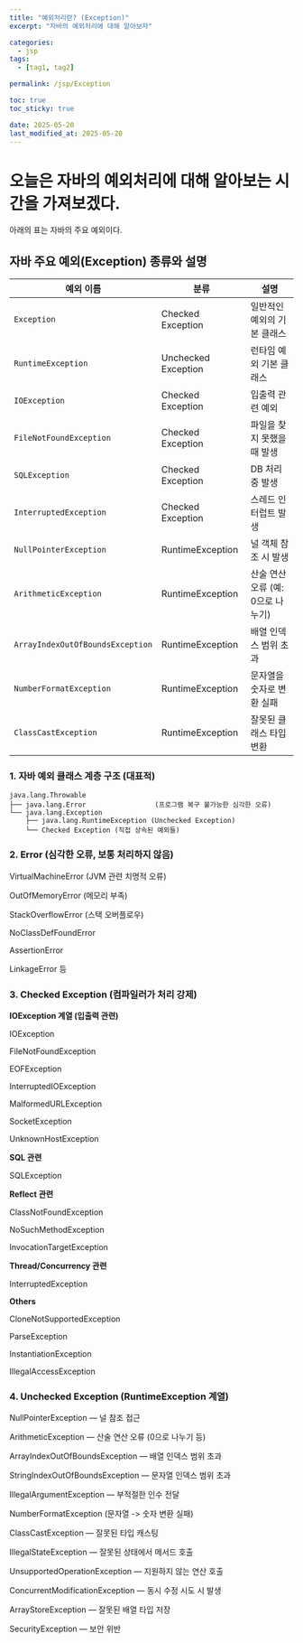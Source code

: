 ```yaml
---
title: "예외처리란? (Exception)"
excerpt: "자바의 예외처리에 대해 알아보자"

categories:
  - jsp
tags:
  - [tag1, tag2]

permalink: /jsp/Exception

toc: true
toc_sticky: true

date: 2025-05-20
last_modified_at: 2025-05-20
---
```

# 오늘은 자바의 예외처리에 대해 알아보는 시간을 가져보겠다.
아래의 표는 자바의 주요 예외이다.

## 자바 주요 예외(Exception) 종류와 설명

| 예외 이름                    | 분류               | 설명                                   |
|--------------------------|------------------|--------------------------------------|
| `Exception`              | Checked Exception | 일반적인 예외의 기본 클래스                     |
| `RuntimeException`       | Unchecked Exception | 런타임 예외 기본 클래스                        |
| `IOException`            | Checked Exception | 입출력 관련 예외                           |
| `FileNotFoundException`  | Checked Exception | 파일을 찾지 못했을 때 발생                     |
| `SQLException`           | Checked Exception | DB 처리 중 발생                            |
| `InterruptedException`   | Checked Exception | 스레드 인터럽트 발생                        |
| `NullPointerException`   | RuntimeException | 널 객체 참조 시 발생                         |
| `ArithmeticException`    | RuntimeException | 산술 연산 오류 (예: 0으로 나누기)                |
| `ArrayIndexOutOfBoundsException` | RuntimeException | 배열 인덱스 범위 초과                         |
| `NumberFormatException`  | RuntimeException | 문자열을 숫자로 변환 실패                      |
| `ClassCastException`     | RuntimeException | 잘못된 클래스 타입 변환                       |


### 1. 자바 예외 클래스 계층 구조 (대표적)

```
java.lang.Throwable
├── java.lang.Error                 (프로그램 복구 불가능한 심각한 오류)
└── java.lang.Exception
    ├── java.lang.RuntimeException (Unchecked Exception)
    └── Checked Exception (직접 상속된 예외들)
```

### 2. Error (심각한 오류, 보통 처리하지 않음)

VirtualMachineError (JVM 관련 치명적 오류)

OutOfMemoryError (메모리 부족)

StackOverflowError (스택 오버플로우)

NoClassDefFoundError

AssertionError

LinkageError 등

### 3. Checked Exception (컴파일러가 처리 강제)

**IOException 계열 (입출력 관련)**

IOException

FileNotFoundException

EOFException

InterruptedIOException

MalformedURLException

SocketException

UnknownHostException

**SQL 관련**

SQLException

**Reflect 관련**

ClassNotFoundException

NoSuchMethodException

InvocationTargetException

**Thread/Concurrency 관련**

InterruptedException

**Others**

CloneNotSupportedException

ParseException

InstantiationException

IllegalAccessException

### 4. Unchecked Exception (RuntimeException 계열)

NullPointerException — 널 참조 접근

ArithmeticException — 산술 연산 오류 (0으로 나누기 등)

ArrayIndexOutOfBoundsException — 배열 인덱스 범위 초과

StringIndexOutOfBoundsException — 문자열 인덱스 범위 초과

IllegalArgumentException — 부적절한 인수 전달

NumberFormatException (문자열 -> 숫자 변환 실패)

ClassCastException — 잘못된 타입 캐스팅

IllegalStateException — 잘못된 상태에서 메서드 호출

UnsupportedOperationException — 지원하지 않는 연산 호출

ConcurrentModificationException — 동시 수정 시도 시 발생

ArrayStoreException — 잘못된 배열 타입 저장

SecurityException — 보안 위반

